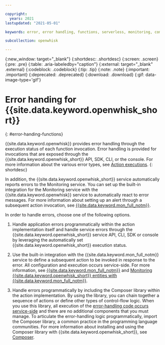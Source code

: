 ```yaml
---

copyright:
  years: 2021
lastupdated: "2021-05-01"

keywords: error, error handling, functions, serverless, monitoring, composer

subcollection: openwhisk

---
```


{:new_window: target="_blank"}
{:shortdesc: .shortdesc}
{:screen: .screen}
{:pre: .pre}
{:table: .aria-labeledby="caption"}
{:external: target="_blank" .external}
{:codeblock: .codeblock}
{:tip: .tip}
{:note: .note}
{:important: .important}
{:deprecated: .deprecated}
{:download: .download}
{:gif: data-image-type='gif'}

# Error handing for {{site.data.keyword.openwhisk_short}}
{: #error-handing-functions}

{{site.data.keyword.openwhisk}} provides error handling through the execution status of each function invocation. Error handling is provided for invocations that are exposed through the {{site.data.keyword.openwhisk_short}} API, SDK, CLI, or the console. For more information about the various error types, see  [Action executions](/docs/openwhisk?topic=openwhisk-limits#limits_exec).
{: shortdesc}

In addition, the {{site.data.keyword.openwhisk_short}} service automatically reports errors to the Monitoring service. You can set up the built-in integration for the Monitoring service with the {{site.data.keyword.openwhisk}} service to automatically react to error messages. For more information about setting up an alert through a subsequent action invocation, see [{{site.data.keyword.mon_full_notm}}](/docs/openwhisk?topic=openwhisk-alerts-notify).

In order to handle errors, choose one of the following options.

1. Handle application errors programmatically within the action implementation itself and handle service errors through the {{site.data.keyword.openwhisk_short}} service API, CLI, SDK or console by leveraging the automatically set {{site.data.keyword.openwhisk_short}} execution status.

2. Use the built-in integration with the {{site.data.keyword.mon_full_notm}} service to define a subsequent action to be invoked in response to the error. All configuration and execution occurs service-side. For more information, see [{{site.data.keyword.mon_full_notm}}](/docs/monitoring?topic=monitoring-notifications) and [Monitoring {{site.data.keyword.openwhisk_short}} entities with {{site.data.keyword.mon_full_notm}}](/docs/openwhisk?topic=openwhisk-monitor-functions).

3. Handle errors programmatically by including the Composer library within the action implementation. By using the library, you can chain together a sequence of actions or define other types of control-flow logic. When you use this library, all execution of the [error-handling code occurs service-side](/docs/openwhisk?topic=openwhisk-pkg_composer#error-handling) and there are no additional components that you must manage. To articulate the error-handling logic programmatically, import the Composer library, a common practice in the programming language communities. For more information about installing and using the Composer library with {{site.data.keyword.openwhisk_short}}, see [Composer](/docs/openwhisk?topic=openwhisk-pkg_composer).
